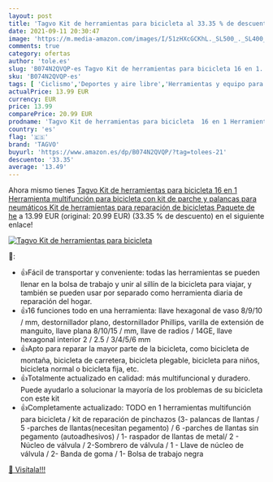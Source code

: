 ```yaml
---
layout: post
title: 'Tagvo Kit de herramientas para bicicleta al 33.35 % de descuento'
date: 2021-09-11 20:30:47
image: 'https://m.media-amazon.com/images/I/51zHXcGCKhL._SL500_._SL400_.jpg'
comments: true
category: ofertas
author: 'tole.es'
slug: 'B074N2QVQP-es Tagvo Kit de herramientas para bicicleta 16 en 1...'
sku: 'B074N2QVQP-es'
tags: [ 'Ciclismo','Deportes y aire libre','Herramientas y equipo para bicicletas','Juegos de herramientas para bicicletas','Ropa y equipo para deportes','bicicleta','tagvo', ]
actualPrice: 13.99 EUR
currency: EUR
price: 13.99
comparePrice: 20.99 EUR
prodname: 'Tagvo Kit de herramientas para bicicleta  16 en 1 Herramienta multifunción para bicicleta con kit de parche y palancas para neumáticos  Kit de herramientas para reparación de bicicletas  Paquete de he'
country: 'es'
flag: '🇪🇸'
brand: 'TAGVO'
buyurl: 'https://www.amazon.es/dp/B074N2QVQP/?tag=tolees-21'
descuento: '33.35'
average: '13.49'
---
```


Ahora mismo tienes [Tagvo Kit de herramientas para bicicleta  16 en 1 Herramienta multifunción para bicicleta con kit de parche y palancas para neumáticos  Kit de herramientas para reparación de bicicletas  Paquete de he](https://www.amazon.es/dp/B074N2QVQP/?tag=tolees-21) a 13.99 EUR (original: 20.99 EUR) (33.35 %  de descuento) en el siguiente enlace!

[![Tagvo Kit de herramientas para bicicleta](https://m.media-amazon.com/images/I/51zHXcGCKhL._SL500_._SL400_.jpg)](https://www.amazon.es/dp/B074N2QVQP/?tag=tolees-21)

🔎:

- 👍Fácil de transportar y conveniente: todas las herramientas se pueden llenar en la bolsa de trabajo y unir al sillín de la bicicleta para viajar, y también se pueden usar por separado como herramienta diaria de reparación del hogar.
- 👍16 funciones todo en una herramienta: llave hexagonal de vaso 8/9/10 / mm, destornillador plano, destornillador Phillips, varilla de extensión de manguito, llave plana 8/10/15 / mm, llave de radios / 14GE, llave hexagonal interior 2 / 2.5 / 3/4/5/6 mm
- 👍Apto para reparar la mayor parte de la bicicleta, como bicicleta de montaña, bicicleta de carretera, bicicleta plegable, bicicleta para niños, bicicleta normal o bicicleta fija, etc.
- 👍Totalmente actualizado en calidad: más multifuncional y duradero. Puede ayudarlo a solucionar la mayoría de los problemas de su bicicleta con este kit
- 👍Completamente actualizado: TODO en 1 herramientas multifunción para bicicleta / kit de reparación de pinchazos (3- palancas de llantas / 5 -parches de llantas(necesitan pegamento) / 6 -parches de llantas sin pegamento (autoadhesivos) / 1- raspador de llantas de metal/ 2 - Núcleo de válvula / 2-Sombrero de válvula / 1 - Llave de núcleo de válvula / 2- Banda de goma / 1- Bolsa de trabajo negra

[🛒 Visítala!!!](https://www.amazon.es/dp/B074N2QVQP/?tag=tolees-21)
